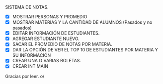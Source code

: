 SISTEMA DE NOTAS.

- [x] MOSTRAR PERSONAS Y PROMEDIO
- [x] MOSTRAR MATERIAS Y LA CANTIDAD DE ALUMNOS \(Pasados y no pasados)
- [x] EDITAR INFORMACIÓN DE ESTUDIANTES.
- [x] AGREGAR ESTUDIANTE NUEVO.
- [x] SACAR EL PROMEDIO DE NOTAS POR MATERIA.
- [x] DAR LA OPCIÓN DE VER EL TOP 10 DE ESTUDIANTES POR MATERIA Y SU INFORMACIÓN 
- [x] CREAR UNA O VARIAS BOLETAS.
- [x] CREAR INT MAIN

Gracias por leer. o/